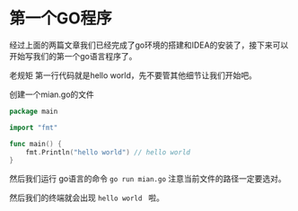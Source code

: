 # 第一个GO程序

经过上面的两篇文章我们已经完成了go环境的搭建和IDEA的安装了，接下来可以开始写我们的第一个go语言程序了。

老规矩 第一行代码就是hello world，先不要管其他细节让我们开始吧。

创建一个mian.go的文件

```go
package main

import "fmt"

func main() {
	fmt.Println("hello world") // hello world
}

```

然后我们运行 go语言的命令 `go run mian.go` 注意当前文件的路径一定要选对。

然后我们的终端就会出现 `hello world ` 啦。



